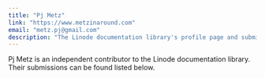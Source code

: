 ```yaml
---
title: "Pj Metz"
link: "https://www.metzinaround.com"
email: "metz.pj@gmail.com"
description: "The Linode documentation library's profile page and submission listing for Pj Metz"
---
```


Pj Metz is an independent contributor to the Linode documentation library. Their submissions can be found listed below.